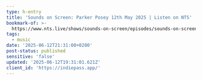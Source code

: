 ```yaml
---
type: h-entry
title: 'Sounds on Screen: Parker Posey 12th May 2025 | Listen on NTS'
bookmark-of: >-
  https://www.nts.live/shows/sounds-on-screen/episodes/sounds-on-screen-parker-posey-12th-may-2025
tags:
  - music
date: '2025-06-12T21:31:00+0200'
post-status: published
sensitive: 'false'
updated: '2025-06-12T19:31:01.621Z'
client_id: 'https://indiepass.app/'
---
```


